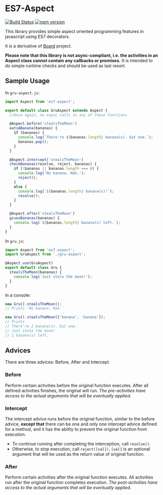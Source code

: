 # ES7-Aspect
[![Build Status](https://travis-ci.org/lafickens/es7-aspect.svg)](https://travis-ci.org/lafickens/es7-aspect)
[![npm version](https://badge.fury.io/js/es7-aspect.svg)](https://badge.fury.io/js/es7-aspect)

This library provides simple aspect oriented programming features in javascript using ES7 decorators.

It is a derivative of [Board](http://devpost.com/software/billboard-czkuq8) project.

__Please note that this library is not async-compliant, i.e. the activities in an Aspect class cannot contain any callbacks or promises.__ It is intended to do simple runtime checks and should be used as last resort.


## Sample Usage

In `gru-aspect.js`:
```javascript
import Aspect from 'es7-aspect';

export default class GruAspect extends Aspect {
  //Once again, no async calls in any of these functions

  @Aspect.before('stealsTheMoon')
  eatsABanana(bananas) {
    if (bananas) {
      console.log(`There're ${bananas.length} banana(s). Eat one.`);
      bananas.pop();
    }
  }

  @Aspect.intercept('stealsTheMoon')
  checkBananas(resolve, reject, bananas) {
    if (!bananas || bananas.length === 0) {
      console.log('No banana. Nah.');
      reject();
    }
    else {
      console.log(`${bananas.length} banana(s)!`);
      resolve();
    }
  }

  @Aspect.after('stealsTheMoon')
  givesBananas(bananas) {
    console.log(`${bananas.length} banana(s) left.`);
  }
}
```

In `gru.js`:
```javascript
import Aspect from 'es7-aspect';
import GruAspect from './gru-aspect';

@Aspect.use(GruAspect)
export default class Gru {
  stealsTheMoon(bananas) {
    console.log('Just stole the moon!');
  }
}
```

In a console:
```javascript
new Gru().stealsTheMoon();
// Prints 'No banana. Nah.'

new Gru().stealsTheMoon(['banana', 'banana']);
// Prints
// There're 2 banana(s). Eat one.
// Just stole the moon!
// 1 banana(s) left.
```


## Advices
There are three advices: Before, After and Intercept.

### Before
Perform certain activities before the original function executes. After all defined activities finishes, the original will run. _The pre-activities have access to the actual arguments that will be eventually applied._

### Intercept
The intercept advice runs before the original function, similar to the before advice, __except that__ there can be one and only one intercept advice defined for a method, and it has the ability to prevent the original function from execution.
* To continue running after completing the interception, call `resolve()`.
* Otherwise, to stop execution, call `reject([val])`. `[val]` is an optional argument that will be used as the return value of original function.

### After
Perform certain activities after the original function executes. All activities run after the original function completes execution. _The post-activities have access to the actual arguments that will be eventually applied._
